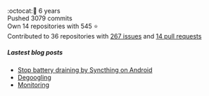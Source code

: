 :octocat::birthday: 6 years  
Pushed 3079 commits  
Own 14 repositories with 545 :star:  
Contributed to 36 repositories with [267 issues](https://github.com/issues?q=is%3Aissue+author%3Aeoli3n) and [14 pull requests](https://github.com/pulls?q=is%3Apr+author%3Aeoli3n+)

##### Lastest blog posts
- [Stop battery draining by Syncthing on Android](https://eoli3n.eu.org/2021/12/29/syncthing-battery-draining.html)
- [Degoogling](https://eoli3n.eu.org/2021/12/21/degoogling-android.html)
- [Monitoring](https://eoli3n.eu.org/2021/12/10/monitoring.html)
